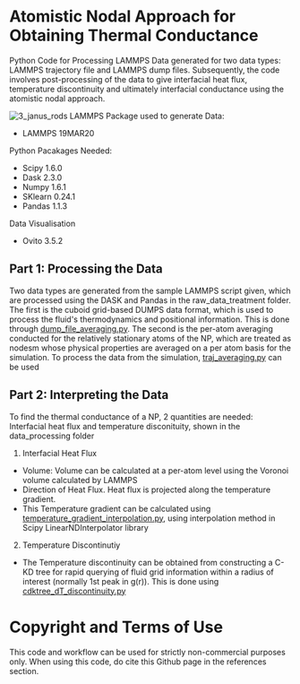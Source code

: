 # Atomistic Nodal Approach for Obtaining Thermal Conductance
Python Code for Processing LAMMPS Data generated for two data types: LAMMPS trajectory file and LAMMPS dump files. Subsequently, the code involves post-processing of the data to give interfacial heat flux, temperature discontinuity and ultimately interfacial conductance using the atomistic nodal approach.

![3_janus_rods](https://user-images.githubusercontent.com/40763563/123518175-493d5100-d6d7-11eb-834b-f228ee0ac928.jpg)
LAMMPS Package used to generate Data:
- LAMMPS 19MAR20

Python Pacakages Needed:
- Scipy 1.6.0
- Dask 2.3.0
- Numpy 1.6.1
- SKlearn 0.24.1
- Pandas 1.1.3
 
Data Visualisation
- Ovito 3.5.2

## Part 1: Processing the Data
Two data types are generated from the sample LAMMPS script given, which are processed using the DASK and Pandas in the raw_data_treatment folder. The first is the cuboid grid-based DUMPS data format, which is used to process the fluid's thermodynamics and positional information. This is done through [dump_file_averaging.py](https://github.com/PanoptoSalad/Atomistic_Nodal_Approach_Conductance/blob/main/raw_data_treatment/dump_file_averaging.py). The second is the per-atom averaging conducted for the relatively stationary atoms of the NP, which are treated as nodesm whose physical properties are averaged on a per atom basis for the simulation. To process the data from the simulation, [traj_averaging.py](https://github.com/PanoptoSalad/Atomistic_Nodal_Approach_Conductance/blob/main/raw_data_treatment/traj_averaging.py) can be used

## Part 2: Interpreting the Data
To find the thermal conductance of a NP, 2 quantities are needed: Interfacial heat flux and temperature disconituity, shown in the data_processing folder

1) Interfacial Heat Flux
- Volume: Volume can be calculated at a per-atom level using the Voronoi volume calculated by LAMMPS
- Direction of Heat Flux. Heat flux is projected along the temperature gradient.
- This Temperature gradient can be calculated using [temperature_gradient_interpolation.py](https://github.com/PanoptoSalad/Atomistic_Nodal_Approach_Conductance/blob/main/data_processing/temperature_gradient_interpolation.py), using interpolation method in Scipy LinearNDInterpolator library

2) Temperature Discontinutiy
- The Temperature discontinuity can be obtained from constructing a C-KD tree for rapid querying of fluid grid information within a radius of interest (normally 1st peak in g(r)). This is done using [cdktree_dT_discontinuity.py](https://github.com/PanoptoSalad/Atomistic_Nodal_Approach_Conductance/blob/main/data_processing/cdktree_dT_discontinuity.py)

# Copyright and Terms of Use
This code and workflow can be used for strictly non-commercial purposes only. When using this code, do cite this Github page in the references section.
